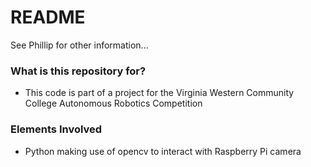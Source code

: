 # README #

See Phillip for other information...

### What is this repository for? ###

* This code is part of a project for the Virginia Western Community College Autonomous Robotics Competition

### Elements Involved ###

* Python making use of opencv to interact with Raspberry Pi camera